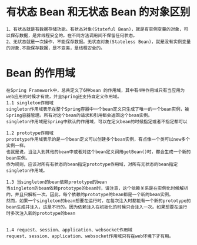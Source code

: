 

# 有状态 Bean 和无状态 Bean 的对象区别
    1、有状态就是有数据存储功能。有状态对象(Stateful Bean)，就是有实例变量的对象，可以保存数据，是非线程安全的。在不同方法调用间不保留任何状态。 
    2、无状态就是一次操作，不能保存数据。无状态对象(Stateless Bean)，就是没有实例变量的对象.不能保存数据，是不变类，是线程安全的。
    
# Bean 的作用域
    在Spring Framework中，总共定义了6种bean 的作用域，其中有4种作用域只有当应用为web应用的时候才有效，并且Spring还支持自定义作用域。
    1.1 singleton作用域
    singleton作用域表示在整个Spring容器中一个bean定义只生成了唯一的一个bean实例，被Spring容器管理。所有对这个bean的请求和引用都会返回这个bean实例。
    singleton作用域是Spring中默认的作用域，可以在定义bean的时候指定或者不指定都可以
    
    1.2 prototype作用域
    prototype作用域表示的是一个bean定义可以创建多个bean实例，有点像一个类可以new多个实例一样。
    也就是说，当注入到其他的bean中或者对这个bean定义调用getBean()时，都会生成一个新的bean实例。
    作为规则，应该对所有有状态的bean指定prototype作用域，对所有无状态的bean指定singleton作用域。
    
    1.3 当singleton的bean依赖prototype的bean
    当singleton的bean依赖prototype的bean时，请注意，这个依赖关系是在实例化时候解析的，并且只解析一次。因此，每个依赖的prototype的bean都是一个新的bean实例。
    然而，如果一个singleton的bean想要在运行时，在每次注入时都能有一个新的prototype的bean生成并注入，这是不行的。因为依赖注入在初始化的时候只会注入一次。如果想要在运行时多次注入新的prototype的bean
    
    
    1.4 request、session、application、websocket作用域
    request、session、application、websocket作用域只有在web环境下才有用。